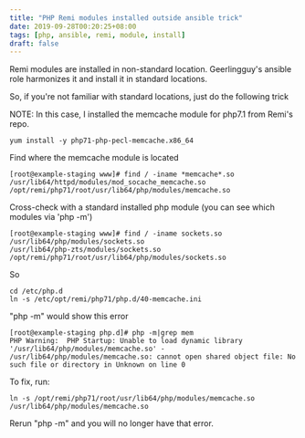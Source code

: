 ```yaml
---
title: "PHP Remi modules installed outside ansible trick"
date: 2019-09-28T00:20:25+08:00
tags: [php, ansible, remi, module, install]
draft: false
---
```


Remi modules are installed in non-standard location. Geerlingguy's ansible role harmonizes it and install it in standard locations.

So, if you're not familiar with standard locations, just do the following trick

NOTE: In this case, I installed the memcache module for php7.1 from Remi's repo.
```
yum install -y php71-php-pecl-memcache.x86_64
```

Find where the memcache module is located
```
[root@example-staging www]# find / -iname *memcache*.so
/usr/lib64/httpd/modules/mod_socache_memcache.so
/opt/remi/php71/root/usr/lib64/php/modules/memcache.so
```
Cross-check with a standard installed php module (you can see which modules via 'php -m')
```
[root@example-staging www]# find / -iname sockets.so
/usr/lib64/php/modules/sockets.so
/usr/lib64/php-zts/modules/sockets.so
/opt/remi/php71/root/usr/lib64/php/modules/sockets.so
```
So
```
cd /etc/php.d
ln -s /etc/opt/remi/php71/php.d/40-memcache.ini
```

"php -m" would show this error
```
[root@example-staging php.d]# php -m|grep mem
PHP Warning:  PHP Startup: Unable to load dynamic library '/usr/lib64/php/modules/memcache.so' - /usr/lib64/php/modules/memcache.so: cannot open shared object file: No such file or directory in Unknown on line 0
```

To fix, run:
```
ln -s /opt/remi/php71/root/usr/lib64/php/modules/memcache.so /usr/lib64/php/modules/memcache.so
```
Rerun "php -m" and you will no longer have that error.
